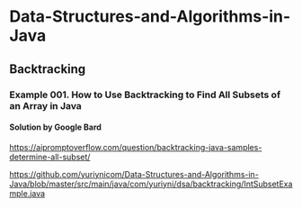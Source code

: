 # Data-Structures-and-Algorithms-in-Java

## Backtracking

### Example 001. How to Use Backtracking to Find All Subsets of an Array in Java
#### Solution by Google Bard 
https://aipromptoverflow.com/question/backtracking-java-samples-determine-all-subset/

https://github.com/yuriynicom/Data-Structures-and-Algorithms-in-Java/blob/master/src/main/java/com/yuriyni/dsa/backtracking/IntSubsetExample.java